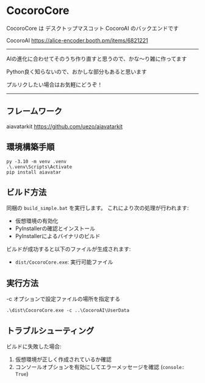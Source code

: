 # CocoroCore

CocoroCore は デスクトップマスコット CocoroAI のバックエンドです

CocoroAI
https://alice-encoder.booth.pm/items/6821221

----

AIの進化に合わせてそのうち作り直すと思うので、かな～り雑に作ってます

Python良く知らないので、おかしな部分もあると思います

プルリクしたい場合はお気軽にどうぞ！

----

## フレームワーク
aiavatarkit
https://github.com/uezo/aiavatarkit

## 環境構築手順
```
py -3.10 -m venv .venv
.\.venv\Scripts\Activate
pip install aiavatar
```

## ビルド方法

同梱の `build_simple.bat` を実行します。
これにより次の処理が行われます:
 - 仮想環境の有効化
 - PyInstallerの確認とインストール
 - PyInstallerによるバイナリのビルド

ビルドが成功すると以下のファイルが生成されます:
 - `dist/CocoroCore.exe`: 実行可能ファイル

## 実行方法
-c オプションで設定ファイルの場所を指定する
```
.\dist\CocoroCore.exe -c ..\CocoroAI\UserData
```

## トラブルシューティング

ビルドに失敗した場合:

1. 仮想環境が正しく作成されているか確認
2. コンソールオプションを有効にしてエラーメッセージを確認 (`console: True`)
